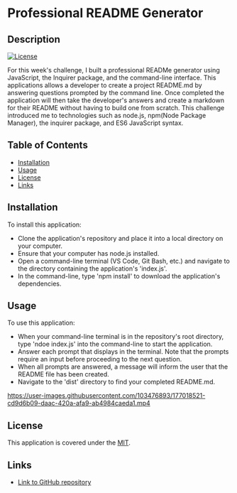 # Professional README Generator

## Description
[![License](https://img.shields.io/badge/License-MIT-blue)](https://opensource.org/licenses/MIT)

For this week's challenge, I built a professional READMe generator using JavaScript, the Inquirer package, and the command-line interface. This applications allows a developer to create a project README.md by answering questions prompted by the command line. Once completed the application will then take the developer's answers and create a markdown for their README without having to build one from scratch. This challenge introduced me to technologies such as node.js, npm(Node Package Manager), the inquirer package, and ES6 JavaScript syntax.

## Table of Contents

* [Installation](#installation)
* [Usage](#usage)
* [License](#license)
* [Links](#links)

## Installation

To install this application:
- Clone the application's repository and place it into a local directory on your computer.
- Ensure that your computer has node.js installed.
- Open a command-line terminal (VS Code, Git Bash, etc.) and navigate to the directory containing the application's 'index.js'.
- In the command-line, type 'npm install' to download the application's dependencies.

## Usage

To use this application:
- When your command-line terminal is in the repository's root directory, type 'ndoe index.js' into the command-line to start the application.
- Answer each prompt that displays in the terminal. Note that the prompts require an input before proceeding to the next question.
- When all prompts are answered, a message will inform the user that the README file has been created.
- Navigate to the 'dist' directory to find your completed README.md.

https://user-images.githubusercontent.com/103476893/177018521-cd9d6b09-daac-420a-afa9-ab4984caeda1.mp4

## License

This application is covered under the [MIT](https://opensource.org/licenses/MIT).

## Links

- [Link to GitHub repository](https://github.com/kt946/professional-readme-generator)

